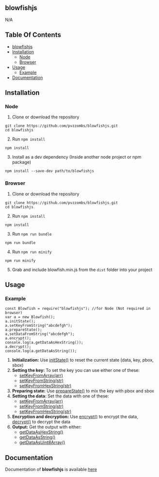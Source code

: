 ## blowfishjs
N/A

<!-- omit in toc -->
## Table Of Contents
- [blowfishjs](#blowfishjs)
- [Installation](#installation)
  - [Node](#node)
  - [Browser](#browser)
- [Usage](#usage)
  - [Example](#example)
- [Documentation](#documentation)

## Installation
### Node
1. Clone or download the repository
```
git clone https://github.com/pvzzombs/blowfishjs.git
cd blowfishjs
```
2. Run `npm install`
```
npm install
```
3. Install as a dev dependency (Inside another node project or npm package)  
```
npm install --save-dev path/to/blowfishjs
```
### Browser
1. Clone or download the repository
```
git clone https://github.com/pvzzombs/blowfishjs.git
cd blowfishjs
```
2. Run `npm install`
```
npm install
```
3. Run `npm run bundle`
```
npm run bundle
```
4. Run `npm run minify`
```
npm run minify
```
5. Grab and include blowfish.min.js from the `dist` folder into your project

## Usage
### Example
```
const Blowfish = require("blowfishjs"); //for Node (Not required in browser)
var a = new Blowfish();
a.initState();
a.setKeyFromString("abcdefgh");
a.prepareState();
a,setDataFromString("abcdefgh");
a.encrypt();
console.log(a.getDataAsHexString());
a.decrypt();
console.log(a.getDataAsString());
```
1. **Initialization:** Use [initState()](docs/Initialization/initState.md) to reset the current state (data, key, pbox, sbox)
2. **Setting the key:** To set the key you can use either one of these:
    - [setKeyFromArray(arr)](docs/Setters/setKeyFromArray.md)
    - [setKeyFromString(str)](docs/Setters/setKeyFromString.md)
    - [setKeyFromHexString(str)](docs/Setters/setKeyFromHexString.md)
3. **Preparing state:** Use [prepareState()]() to mix the key with pbox and sbox
4. **Setting the data:** Set the data with one of these:
    - [setKeyFromArray(arr)](docs/Setters/setKeyFromArray.md)
    - [setKeyFromString(str)](docs/Setters/setKeyFromString.md)
    - [setKeyFromHexString(str)](docs/Setters/setKeyFromHexString.md)
5. **Encryption and decryption:** Use [encrypt()](docs/Modifiers/encrypt.md) to encrypt the data, [decrypt()](docs/Modifiers/decrypt.md) to decrypt the data
6. **Output:** Get the output with either:
    - [getDataAsHexString()](docs/Getters/getDataAsHexString.md)
    - [getDataAsString()](docs/Getters/getDataAsString.md)
    - [getDataAsUint8Array()](docs/Getters/getDataAsUint8Array.md)

## Documentation
Documentation of **blowfishjs** is available [here](docs/blowfishjs.md)

